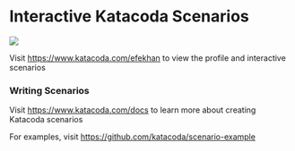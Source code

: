# Interactive Katacoda Scenarios

[![](http://shields.katacoda.com/katacoda/efekhan/count.svg)](https://www.katacoda.com/efekhan "Get your profile on Katacoda.com")

Visit https://www.katacoda.com/efekhan to view the profile and interactive scenarios

### Writing Scenarios
Visit https://www.katacoda.com/docs to learn more about creating Katacoda scenarios

For examples, visit https://github.com/katacoda/scenario-example
